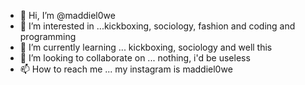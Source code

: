 - 👋 Hi, I’m @maddiel0we
- 👀 I’m interested in ...kickboxing, sociology, fashion and coding and programming
- 🌱 I’m currently learning ... kickboxing, sociology and well this 
- 💞️ I’m looking to collaborate on ... nothing, i'd be useless 
- 📫 How to reach me ... my instagram is maddiel0we

<!---
maddiel0we/maddiel0we is a ✨ special ✨ repository because its `README.md` (this file) appears on your GitHub profile.
You can click the Preview link to take a look at your changes.
--->
